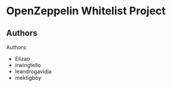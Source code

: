 # OpenZeppelin Whitelist Project

## Authors

Authors:

- Elizao
- irwingtello
- leandrogavidia
- mektigboy
